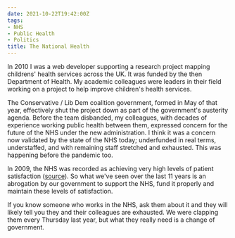 ```yaml
---
date: 2021-10-22T19:42:00Z
tags:
- NHS
- Public Health
- Politics
title: The National Health
---
```


In 2010 I was a web developer supporting a research project mapping childrens' health services across the UK. It was funded by the then Department of Health. My academic colleagues were leaders in their field working on a project to help improve children's health services.

The Conservative / Lib Dem coalition government, formed in May of that year, effectively shut the project down as part of the government's austerity agenda. Before the team disbanded, my colleagues, with decades of experience working public health between them, expressed concern for the future of the NHS under the new administration. I think it was a concern now validated by the state of the NHS today; underfunded in real terms, understaffed, and with remaining staff stretched and exhausted. This was happening before the pandemic too.

In 2009, the NHS was recorded as achieving very high levels of patient satisfaction ([source](https://nhs.uk/about-the-nhs-website/professionals/healthandcareprofessionals/quality-accounts/documents/nhs-direct-quality-account.pdf)). So what we've seen over the last 11 years is an abrogation by our government to support the NHS, fund it properly and maintain these levels of satisfaction.

If you know someone who works in the NHS, ask them about it and they will likely tell you they and their colleagues are exhausted. We were clapping them every Thursday last year, but what they really need is a change of government.                                     
